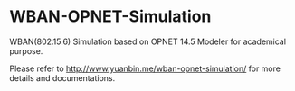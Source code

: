 WBAN-OPNET-Simulation
=====================
WBAN(802.15.6) Simulation based on OPNET 14.5 Modeler for academical purpose.  

Please refer to http://www.yuanbin.me/wban-opnet-simulation/ for more details and documentations.